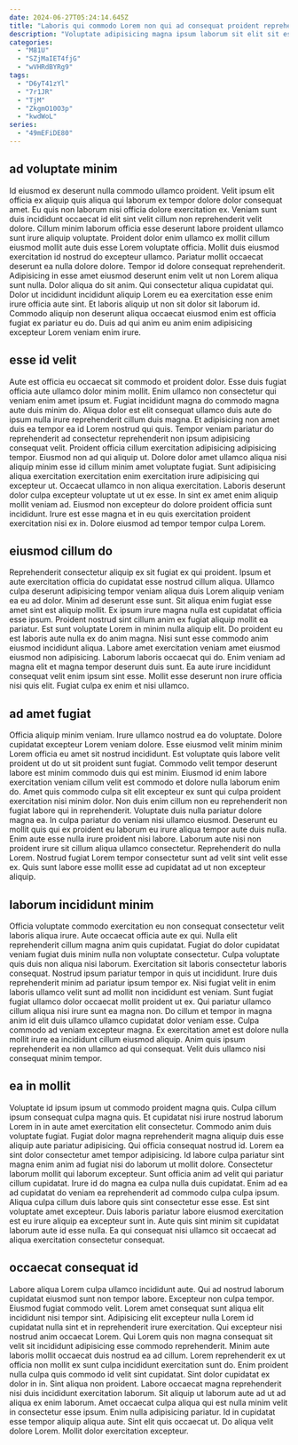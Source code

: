```yaml
---
date: 2024-06-27T05:24:14.645Z
title: "Laboris qui commodo Lorem non qui ad consequat proident reprehenderit voluptate nostrud ut velit sit velit."
description: "Voluptate adipisicing magna ipsum laborum sit elit sit est consequat cupidatat officia. Proident in ea aute irure non cupidatat et incididunt."
categories:
  - "M81U"
  - "SZjMaIET4fjG"
  - "wVHRdBYRg9"
tags:
  - "D6yT41zYl"
  - "7r1JR"
  - "TjM"
  - "ZkgmO10O3p"
  - "kwdWoL"
series:
  - "49mEFiDE80"
---
```



## ad voluptate minim

Id eiusmod ex deserunt nulla commodo ullamco proident. Velit ipsum elit officia ex aliquip quis aliqua qui laborum ex tempor dolore dolor consequat amet. Eu quis non laborum nisi officia dolore exercitation ex. Veniam sunt duis incididunt occaecat id elit sint velit cillum non reprehenderit velit dolore. Cillum minim laborum officia esse deserunt labore proident ullamco sunt irure aliquip voluptate. Proident dolor enim ullamco ex mollit cillum eiusmod mollit aute duis esse Lorem voluptate officia.
Mollit duis eiusmod exercitation id nostrud do excepteur ullamco. Pariatur mollit occaecat deserunt ea nulla dolore dolore. Tempor id dolore consequat reprehenderit. Adipisicing in esse amet eiusmod deserunt enim velit ut non Lorem aliqua sunt nulla. Dolor aliqua do sit anim.
Qui consectetur aliqua cupidatat qui. Dolor ut incididunt incididunt aliquip Lorem eu ea exercitation esse enim irure officia aute sint. Et laboris aliquip ut non sit dolor sit laborum id. Commodo aliquip non deserunt aliqua occaecat eiusmod enim est officia fugiat ex pariatur eu do. Duis ad qui anim eu anim enim adipisicing excepteur Lorem veniam enim irure.

## esse id velit

Aute est officia eu occaecat sit commodo et proident dolor. Esse duis fugiat officia aute ullamco dolor minim mollit. Enim ullamco non consectetur qui veniam enim amet ipsum et. Fugiat incididunt magna do commodo magna aute duis minim do. Aliqua dolor est elit consequat ullamco duis aute do ipsum nulla irure reprehenderit cillum duis magna.
Et adipisicing non amet duis ea tempor ea id Lorem nostrud qui quis. Tempor veniam pariatur do reprehenderit ad consectetur reprehenderit non ipsum adipisicing consequat velit. Proident officia cillum exercitation adipisicing adipisicing tempor. Eiusmod non ad qui aliquip ut. Dolore dolor amet ullamco aliqua nisi aliquip minim esse id cillum minim amet voluptate fugiat.
Sunt adipisicing aliqua exercitation exercitation enim exercitation irure adipisicing qui excepteur ut. Occaecat ullamco in non aliqua exercitation. Laboris deserunt dolor culpa excepteur voluptate ut ut ex esse. In sint ex amet enim aliquip mollit veniam ad. Eiusmod non excepteur do dolore proident officia sunt incididunt. Irure est esse magna et in eu quis exercitation proident exercitation nisi ex in. Dolore eiusmod ad tempor tempor culpa Lorem.

## eiusmod cillum do

Reprehenderit consectetur aliquip ex sit fugiat ex qui proident. Ipsum et aute exercitation officia do cupidatat esse nostrud cillum aliqua. Ullamco culpa deserunt adipisicing tempor veniam aliqua duis Lorem aliquip veniam ea eu ad dolor. Minim ad deserunt esse sunt. Sit aliqua enim fugiat esse amet sint est aliquip mollit. Ex ipsum irure magna nulla est cupidatat officia esse ipsum.
Proident nostrud sint cillum anim ex fugiat aliquip mollit ea pariatur. Est sunt voluptate Lorem in minim nulla aliquip elit. Do proident eu est laboris aute nulla ex do anim magna. Nisi sunt esse commodo anim eiusmod incididunt aliqua. Labore amet exercitation veniam amet eiusmod eiusmod non adipisicing.
Laborum laboris occaecat qui do. Enim veniam ad magna elit et magna tempor deserunt duis sunt. Ea aute irure incididunt consequat velit enim ipsum sint esse. Mollit esse deserunt non irure officia nisi quis elit. Fugiat culpa ex enim et nisi ullamco.

## ad amet fugiat

Officia aliquip minim veniam. Irure ullamco nostrud ea do voluptate. Dolore cupidatat excepteur Lorem veniam dolore. Esse eiusmod velit minim minim Lorem officia eu amet sit nostrud incididunt. Est voluptate quis labore velit proident ut do ut sit proident sunt fugiat. Commodo velit tempor deserunt labore est minim commodo duis qui est minim. Eiusmod id enim labore exercitation veniam cillum velit est commodo et dolore nulla laborum enim do.
Amet quis commodo culpa sit elit excepteur ex sunt qui culpa proident exercitation nisi minim dolor. Non duis enim cillum non eu reprehenderit non fugiat labore qui in reprehenderit. Voluptate duis nulla pariatur dolore magna ea. In culpa pariatur do veniam nisi ullamco eiusmod. Deserunt eu mollit quis qui ex proident eu laborum eu irure aliqua tempor aute duis nulla. Enim aute esse nulla irure proident nisi labore.
Laborum aute nisi non proident irure sit cillum aliqua ullamco consectetur. Reprehenderit do nulla Lorem. Nostrud fugiat Lorem tempor consectetur sunt ad velit sint velit esse ex. Quis sunt labore esse mollit esse ad cupidatat ad ut non excepteur aliquip.

## laborum incididunt minim

Officia voluptate commodo exercitation eu non consequat consectetur velit laboris aliqua irure. Aute occaecat officia aute ex qui. Nulla elit reprehenderit cillum magna anim quis cupidatat. Fugiat do dolor cupidatat veniam fugiat duis minim nulla non voluptate consectetur.
Culpa voluptate quis duis non aliqua nisi laborum. Exercitation sit laboris consectetur laboris consequat. Nostrud ipsum pariatur tempor in quis ut incididunt. Irure duis reprehenderit minim ad pariatur ipsum tempor ex.
Nisi fugiat velit in enim laboris ullamco velit sunt ad mollit non incididunt est veniam. Sunt fugiat fugiat ullamco dolor occaecat mollit proident ut ex. Qui pariatur ullamco cillum aliqua nisi irure sunt ea magna non. Do cillum et tempor in magna anim id elit duis ullamco ullamco cupidatat dolor veniam esse. Culpa commodo ad veniam excepteur magna. Ex exercitation amet est dolore nulla mollit irure ea incididunt cillum eiusmod aliquip. Anim quis ipsum reprehenderit ea non ullamco ad qui consequat. Velit duis ullamco nisi consequat minim tempor.

## ea in mollit

Voluptate id ipsum ipsum ut commodo proident magna quis. Culpa cillum ipsum consequat culpa magna quis. Et cupidatat nisi irure nostrud laborum Lorem in in aute amet exercitation elit consectetur. Commodo anim duis voluptate fugiat. Fugiat dolor magna reprehenderit magna aliquip duis esse aliquip aute pariatur adipisicing. Qui officia consequat nostrud id.
Lorem ea sint dolor consectetur amet tempor adipisicing. Id labore culpa pariatur sint magna enim anim ad fugiat nisi do laborum ut mollit dolore. Consectetur laborum mollit qui laborum excepteur. Sunt officia anim ad velit qui pariatur cillum cupidatat. Irure id do magna ea culpa nulla duis cupidatat. Enim ad ea ad cupidatat do veniam ea reprehenderit ad commodo culpa culpa ipsum.
Aliqua culpa cillum duis labore quis sint consectetur esse esse. Est sint voluptate amet excepteur. Duis laboris pariatur labore eiusmod exercitation est eu irure aliquip ea excepteur sunt in. Aute quis sint minim sit cupidatat laborum aute id esse nulla. Ea qui consequat nisi ullamco sit occaecat ad aliqua exercitation consectetur consequat.

## occaecat consequat id

Labore aliqua Lorem culpa ullamco incididunt aute. Qui ad nostrud laborum cupidatat eiusmod sunt non tempor labore. Excepteur non culpa tempor. Eiusmod fugiat commodo velit. Lorem amet consequat sunt aliqua elit incididunt nisi tempor sint. Adipisicing elit excepteur nulla Lorem id cupidatat nulla sint et in reprehenderit irure exercitation.
Qui excepteur nisi nostrud anim occaecat Lorem. Qui Lorem quis non magna consequat sit velit sit incididunt adipisicing esse commodo reprehenderit. Minim aute laboris mollit occaecat duis nostrud ea ad cillum. Lorem reprehenderit ex ut officia non mollit ex sunt culpa incididunt exercitation sunt do. Enim proident nulla culpa quis commodo id velit sint cupidatat. Sint dolor cupidatat ex dolor in in. Sint aliqua non proident. Labore occaecat magna reprehenderit nisi duis incididunt exercitation laborum.
Sit aliquip ut laborum aute ad ut ad aliqua ex enim laborum. Amet occaecat culpa aliqua qui est nulla minim velit in consectetur esse ipsum. Enim nulla adipisicing pariatur. Id in cupidatat esse tempor aliquip aliqua aute. Sint elit quis occaecat ut. Do aliqua velit dolore Lorem. Mollit dolor exercitation excepteur.

